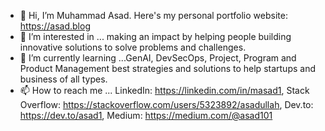 - 👋 Hi, I’m Muhammad Asad. Here's my personal portfolio website: https://asad.blog
- 👀 I’m interested in ... making an impact by helping people building innovative solutions to solve problems and challenges.
- 🌱 I’m currently learning ...GenAI, DevSecOps, Project, Program and Product Management best strategies and solutions to help startups and business of all types.
- 📫 How to reach me ... LinkedIn: https://linkedin.com/in/masad1, Stack Overflow: https://stackoverflow.com/users/5323892/asadullah, Dev.to: https://dev.to/asad1, Medium: https://medium.com/@asad101

<!---
asadravian/asadravian is a ✨ special ✨ repository because its `README.md` (this file) appears on your GitHub profile.
You can click the Preview link to take a look at your changes.
--->
